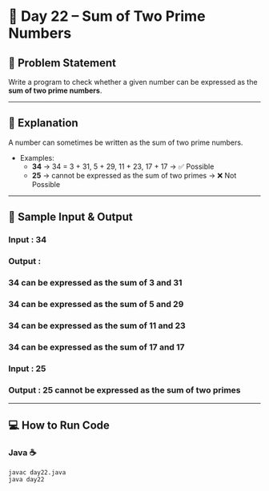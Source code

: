 # 🔢 Day 22 – Sum of Two Prime Numbers  

## 🎯 Problem Statement  
Write a program to check whether a given number can be expressed as the **sum of two prime numbers**.  

---

## 📖 Explanation  
A number can sometimes be written as the sum of two prime numbers.  

- Examples:  
  - **34** → 34 = 3 + 31, 5 + 29, 11 + 23, 17 + 17 → ✅ Possible  
  - **25** → cannot be expressed as the sum of two primes → ❌ Not Possible  

---

## 📝 Sample Input & Output  

### Input :  34

### Output :  
### 34 can be expressed as the sum of 3 and 31
### 34 can be expressed as the sum of 5 and 29
### 34 can be expressed as the sum of 11 and 23
### 34 can be expressed as the sum of 17 and 17

### Input :  25

### Output :  25 cannot be expressed as the sum of two primes


---


## 💻 How to Run Code
### Java ☕
```
javac day22.java
java day22
